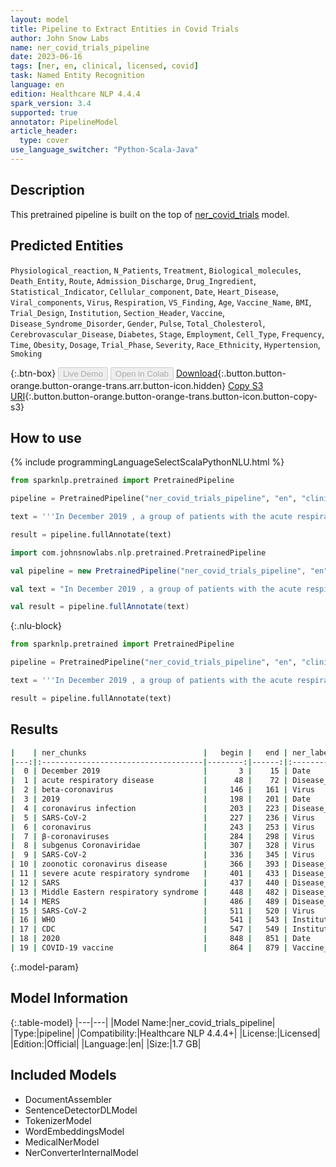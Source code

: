 ```yaml
---
layout: model
title: Pipeline to Extract Entities in Covid Trials
author: John Snow Labs
name: ner_covid_trials_pipeline
date: 2023-06-16
tags: [ner, en, clinical, licensed, covid]
task: Named Entity Recognition
language: en
edition: Healthcare NLP 4.4.4
spark_version: 3.4
supported: true
annotator: PipelineModel
article_header:
  type: cover
use_language_switcher: "Python-Scala-Java"
---
```


## Description

This pretrained pipeline is built on the top of [ner_covid_trials](https://nlp.johnsnowlabs.com/2022/10/19/ner_covid_trials_en.html) model.

## Predicted Entities
`Physiological_reaction`, `N_Patients`, `Treatment`, `Biological_molecules`, `Death_Entity`, `Route`, `Admission_Discharge`, `Drug_Ingredient`, `Statistical_Indicator`, `Cellular_component`, `Date`, `Heart_Disease`, `Viral_components`, `Virus`, `Respiration`, `VS_Finding`, `Age`, `Vaccine_Name`, `BMI`, `Trial_Design`, `Institution`, `Section_Header`, `Vaccine`, `Disease_Syndrome_Disorder`, `Gender`, `Pulse`, `Total_Cholesterol`, `Cerebrovascular_Disease`, `Diabetes`, `Stage`, `Employment`, `Cell_Type`, `Frequency`, `Time`, `Obesity`, `Dosage`, `Trial_Phase`, `Severity`, `Race_Ethnicity`, `Hypertension`, `Smoking`



{:.btn-box}
<button class="button button-orange" disabled>Live Demo</button>
<button class="button button-orange" disabled>Open in Colab</button>
[Download](https://s3.amazonaws.com/auxdata.johnsnowlabs.com/clinical/models/ner_covid_trials_pipeline_en_4.4.4_3.4_1686936511740.zip){:.button.button-orange.button-orange-trans.arr.button-icon.hidden}
[Copy S3 URI](s3://auxdata.johnsnowlabs.com/clinical/models/ner_covid_trials_pipeline_en_4.4.4_3.4_1686936511740.zip){:.button.button-orange.button-orange-trans.button-icon.button-copy-s3}

## How to use

<div class="tabs-box" markdown="1">
{% include programmingLanguageSelectScalaPythonNLU.html %}

```python
from sparknlp.pretrained import PretrainedPipeline

pipeline = PretrainedPipeline("ner_covid_trials_pipeline", "en", "clinical/models")

text = '''In December 2019 , a group of patients with the acute respiratory disease was detected in Wuhan , Hubei Province of China . A month later , a new beta-coronavirus was identified as the cause of the 2019 coronavirus infection . SARS-CoV-2 is a coronavirus that belongs to the group of β-coronaviruses of the subgenus Coronaviridae . The SARS-CoV-2 is the third known zoonotic coronavirus disease after severe acute respiratory syndrome ( SARS ) and Middle Eastern respiratory syndrome ( MERS ). The diagnosis of SARS-CoV-2 recommended by the WHO , CDC is the collection of a sample from the upper respiratory tract ( nasal and oropharyngeal exudate ) or from the lower respiratory tractsuch as expectoration of endotracheal aspirate and bronchioloalveolar lavage and its analysis using the test of real-time polymerase chain reaction ( qRT-PCR ).In 2020, the first COVID‑19 vaccine was developed and made available to the public through emergency authorizations and conditional approvals.'''

result = pipeline.fullAnnotate(text)
```
```scala
import com.johnsnowlabs.nlp.pretrained.PretrainedPipeline

val pipeline = new PretrainedPipeline("ner_covid_trials_pipeline", "en", "clinical/models")

val text = "In December 2019 , a group of patients with the acute respiratory disease was detected in Wuhan , Hubei Province of China . A month later , a new beta-coronavirus was identified as the cause of the 2019 coronavirus infection . SARS-CoV-2 is a coronavirus that belongs to the group of β-coronaviruses of the subgenus Coronaviridae . The SARS-CoV-2 is the third known zoonotic coronavirus disease after severe acute respiratory syndrome ( SARS ) and Middle Eastern respiratory syndrome ( MERS ). The diagnosis of SARS-CoV-2 recommended by the WHO , CDC is the collection of a sample from the upper respiratory tract ( nasal and oropharyngeal exudate ) or from the lower respiratory tractsuch as expectoration of endotracheal aspirate and bronchioloalveolar lavage and its analysis using the test of real-time polymerase chain reaction ( qRT-PCR ).In 2020, the first COVID‑19 vaccine was developed and made available to the public through emergency authorizations and conditional approvals."

val result = pipeline.fullAnnotate(text)
```

{:.nlu-block}
```python
from sparknlp.pretrained import PretrainedPipeline

pipeline = PretrainedPipeline("ner_covid_trials_pipeline", "en", "clinical/models")

text = '''In December 2019 , a group of patients with the acute respiratory disease was detected in Wuhan , Hubei Province of China . A month later , a new beta-coronavirus was identified as the cause of the 2019 coronavirus infection . SARS-CoV-2 is a coronavirus that belongs to the group of β-coronaviruses of the subgenus Coronaviridae . The SARS-CoV-2 is the third known zoonotic coronavirus disease after severe acute respiratory syndrome ( SARS ) and Middle Eastern respiratory syndrome ( MERS ). The diagnosis of SARS-CoV-2 recommended by the WHO , CDC is the collection of a sample from the upper respiratory tract ( nasal and oropharyngeal exudate ) or from the lower respiratory tractsuch as expectoration of endotracheal aspirate and bronchioloalveolar lavage and its analysis using the test of real-time polymerase chain reaction ( qRT-PCR ).In 2020, the first COVID‑19 vaccine was developed and made available to the public through emergency authorizations and conditional approvals.'''

result = pipeline.fullAnnotate(text)
```
</div>

## Results

```bash
|    | ner_chunks                          |   begin |   end | ner_label                 |   confidence |
|---:|:------------------------------------|--------:|------:|:--------------------------|-------------:|
|  0 | December 2019                       |       3 |    15 | Date                      |     0.99655  |
|  1 | acute respiratory disease           |      48 |    72 | Disease_Syndrome_Disorder |     0.8597   |
|  2 | beta-coronavirus                    |     146 |   161 | Virus                     |     0.6381   |
|  3 | 2019                                |     198 |   201 | Date                      |     0.8117   |
|  4 | coronavirus infection               |     203 |   223 | Disease_Syndrome_Disorder |     0.68335  |
|  5 | SARS-CoV-2                          |     227 |   236 | Virus                     |     0.9605   |
|  6 | coronavirus                         |     243 |   253 | Virus                     |     0.9814   |
|  7 | β-coronaviruses                     |     284 |   298 | Virus                     |     0.9564   |
|  8 | subgenus Coronaviridae              |     307 |   328 | Virus                     |     0.71465  |
|  9 | SARS-CoV-2                          |     336 |   345 | Virus                     |     0.9442   |
| 10 | zoonotic coronavirus disease        |     366 |   393 | Disease_Syndrome_Disorder |     0.922833 |
| 11 | severe acute respiratory syndrome   |     401 |   433 | Disease_Syndrome_Disorder |     0.959725 |
| 12 | SARS                                |     437 |   440 | Disease_Syndrome_Disorder |     0.9959   |
| 13 | Middle Eastern respiratory syndrome |     448 |   482 | Disease_Syndrome_Disorder |     0.9673   |
| 14 | MERS                                |     486 |   489 | Disease_Syndrome_Disorder |     0.9759   |
| 15 | SARS-CoV-2                          |     511 |   520 | Virus                     |     0.9027   |
| 16 | WHO                                 |     541 |   543 | Institution               |     0.9917   |
| 17 | CDC                                 |     547 |   549 | Institution               |     0.8296   |
| 18 | 2020                                |     848 |   851 | Date                      |     0.9997   |
| 19 | COVID‑19 vaccine                    |     864 |   879 | Vaccine_Name              |     0.87505  |
```

{:.model-param}
## Model Information

{:.table-model}
|---|---|
|Model Name:|ner_covid_trials_pipeline|
|Type:|pipeline|
|Compatibility:|Healthcare NLP 4.4.4+|
|License:|Licensed|
|Edition:|Official|
|Language:|en|
|Size:|1.7 GB|

## Included Models

- DocumentAssembler
- SentenceDetectorDLModel
- TokenizerModel
- WordEmbeddingsModel
- MedicalNerModel
- NerConverterInternalModel